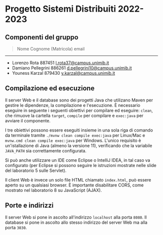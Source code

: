 # Progetto Sistemi Distribuiti 2022-2023

## Componenti del gruppo

> Nome Cognome (Matricola) email
---

* Lorenzo Rota 887451 <l.rota37@campus.unimib.it>
* Damiano Pellegrini 886261 <d.pellegrini10@campus.unimib.it>
* Youness Karzal 879430 <y.karzal@campus.unimib.it>

## Compilazione ed esecuzione

Il server Web e il database sono dei progetti Java che utilizano Maven per gestire le dipendenze, la compilazione e l'esecuzione. È necessario eseguire in seguente i seguenti obiettivi per compilare ed eseguire: `clean`, che rimuove la cartella `target`, `compile` per compilare e `exec:java` per avviare il
componente.

I tre obiettivi possono essere eseguiti insieme in una sola riga di comando da terminale tramite `./mvnw clean compile exec:java` per Linux/Mac e `mvnw.cmd clean compile exec:java` per Windows. L'unico requisito è un'istallazione di Java (almeno la versione 11), verificando che la variabile `JAVA_PATH` sia correttamente configurata.

Si può anche utilizzare un IDE come Eclipse o IntelliJ IDEA, in tal caso va configurato (per Eclipse si possono seguire le istruzioni mostrate nelle slide del laboratorio 5 sulle Servlet).

Il client Web è invece un solo file HTML chiamato `index.html`, può essere aperto su un qualsiasi browser. È importante disabilitare CORS, come mostrato nel laboratorio 8 su JavaScript (AJAX).

## Porte e indirizzi

Il server Web si pone in ascolto all'indirizzo `localhost` alla porta `8080`. Il database si pone in ascolto allo stesso indirizzo del server Web ma alla porta `3030`.
